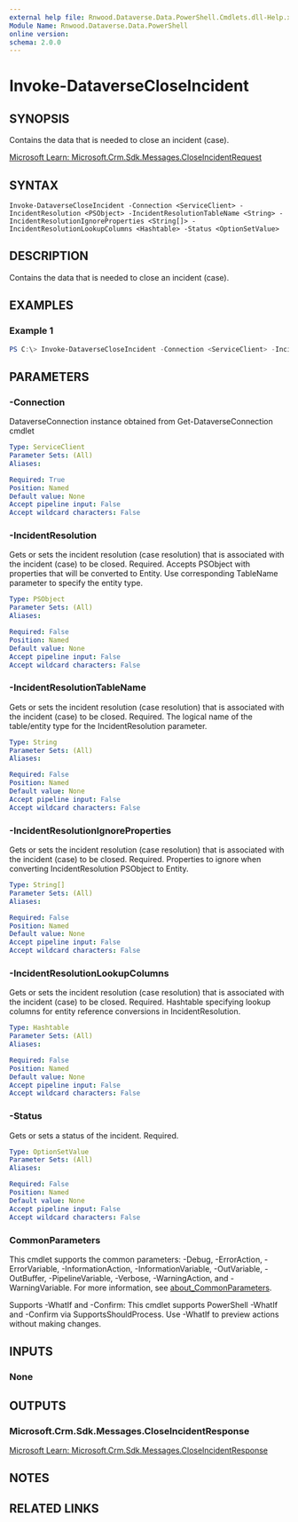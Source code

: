 ```yaml
---
external help file: Rnwood.Dataverse.Data.PowerShell.Cmdlets.dll-Help.xml
Module Name: Rnwood.Dataverse.Data.PowerShell
online version:
schema: 2.0.0
---
```


# Invoke-DataverseCloseIncident

## SYNOPSIS
Contains the data that is needed to close an incident (case).

[Microsoft Learn: Microsoft.Crm.Sdk.Messages.CloseIncidentRequest](https://learn.microsoft.com/dotnet/api/Microsoft.Crm.Sdk.Messages.CloseIncidentRequest)

## SYNTAX

```
Invoke-DataverseCloseIncident -Connection <ServiceClient> -IncidentResolution <PSObject> -IncidentResolutionTableName <String> -IncidentResolutionIgnoreProperties <String[]> -IncidentResolutionLookupColumns <Hashtable> -Status <OptionSetValue>
```

## DESCRIPTION
Contains the data that is needed to close an incident (case).

## EXAMPLES

### Example 1
```powershell
PS C:\> Invoke-DataverseCloseIncident -Connection <ServiceClient> -IncidentResolution <PSObject> -IncidentResolutionTableName <String> -IncidentResolutionIgnoreProperties <String[]> -IncidentResolutionLookupColumns <Hashtable> -Status <OptionSetValue>
```

## PARAMETERS

### -Connection
DataverseConnection instance obtained from Get-DataverseConnection cmdlet

```yaml
Type: ServiceClient
Parameter Sets: (All)
Aliases:

Required: True
Position: Named
Default value: None
Accept pipeline input: False
Accept wildcard characters: False
```

### -IncidentResolution
Gets or sets the incident resolution (case resolution) that is associated with the incident (case) to be closed. Required. Accepts PSObject with properties that will be converted to Entity. Use corresponding TableName parameter to specify the entity type.

```yaml
Type: PSObject
Parameter Sets: (All)
Aliases:

Required: False
Position: Named
Default value: None
Accept pipeline input: False
Accept wildcard characters: False
```

### -IncidentResolutionTableName
Gets or sets the incident resolution (case resolution) that is associated with the incident (case) to be closed. Required. The logical name of the table/entity type for the IncidentResolution parameter.

```yaml
Type: String
Parameter Sets: (All)
Aliases:

Required: False
Position: Named
Default value: None
Accept pipeline input: False
Accept wildcard characters: False
```

### -IncidentResolutionIgnoreProperties
Gets or sets the incident resolution (case resolution) that is associated with the incident (case) to be closed. Required. Properties to ignore when converting IncidentResolution PSObject to Entity.

```yaml
Type: String[]
Parameter Sets: (All)
Aliases:

Required: False
Position: Named
Default value: None
Accept pipeline input: False
Accept wildcard characters: False
```

### -IncidentResolutionLookupColumns
Gets or sets the incident resolution (case resolution) that is associated with the incident (case) to be closed. Required. Hashtable specifying lookup columns for entity reference conversions in IncidentResolution.

```yaml
Type: Hashtable
Parameter Sets: (All)
Aliases:

Required: False
Position: Named
Default value: None
Accept pipeline input: False
Accept wildcard characters: False
```

### -Status
Gets or sets a status of the incident. Required.

```yaml
Type: OptionSetValue
Parameter Sets: (All)
Aliases:

Required: False
Position: Named
Default value: None
Accept pipeline input: False
Accept wildcard characters: False
```

### CommonParameters
This cmdlet supports the common parameters: -Debug, -ErrorAction, -ErrorVariable, -InformationAction, -InformationVariable, -OutVariable, -OutBuffer, -PipelineVariable, -Verbose, -WarningAction, and -WarningVariable. For more information, see [about_CommonParameters](http://go.microsoft.com/fwlink/?LinkID=113216).

Supports -WhatIf and -Confirm: This cmdlet supports PowerShell -WhatIf and -Confirm via SupportsShouldProcess. Use -WhatIf to preview actions without making changes.

## INPUTS

### None
## OUTPUTS

### Microsoft.Crm.Sdk.Messages.CloseIncidentResponse
[Microsoft Learn: Microsoft.Crm.Sdk.Messages.CloseIncidentResponse](https://learn.microsoft.com/dotnet/api/Microsoft.Crm.Sdk.Messages.CloseIncidentResponse)
## NOTES

## RELATED LINKS
